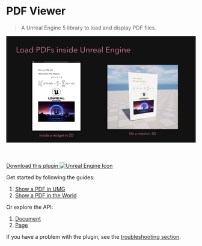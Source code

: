 
# PDF Viewer

> A Unreal Engine 5 library to load and display PDF files.


<div class="centered">
<img src="_images/features.jpg" alt="Show PDF in Unreal Engine examples">
</div>

<div class="centered" style="margin-top: 50px">
<a class="ue-button" href="https://www.fab.com/listings/4b675d25-f2f9-4537-b2f3-5406b846f6ac">Download this plugin <img width="40px" height="40px" src="https://pandoa.github.io/FirebaseFeatures/_images/buyueicon.png" alt="Unreal Engine Icon" /></a>
</div>

Get started by following the guides:
1. [Show a PDF in UMG](/umg)
1. [Show a PDF in the World](/world)

Or explore the API:
1. [Document](/document)
2. [Page](/page)

If you have a problem with the plugin, see the [troubleshooting section](/troubleshoting). 

<div class="centered">

</div>

<div class="centered">
</div>
